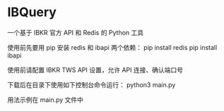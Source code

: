 # IBQuery
一个基于 IBKR 官方 API 和 Redis 的 Python 工具

使用前先要用 pip 安装 redis 和 ibapi 两个依赖：
pip install redis
pip install ibapi

使用前请配置 IBKR TWS API 设置，允许 API 连接、确认端口号

下载后在目录下使用如下控制台命令运行：
python3 main.py

用法示例在 main.py 文件中

